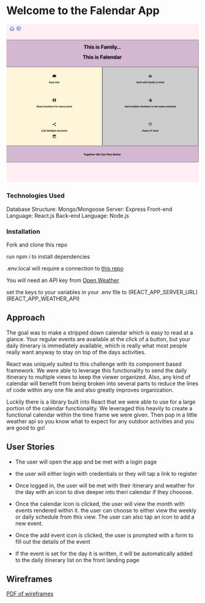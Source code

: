 # Welcome to the Falendar App

![screenshot of Falendar](public/img/FalendarScreenShot.png)

### Technologies Used
Database Structure:
    Mongo/Mongoose
Server:
    Express
Front-end Language:
    React.js
Back-end Language:
    Node.js

### Installation

Fork and clone this repo

run npm i to install dependencies

.env.local will require a connection to [this repo](https://github.com/EllieLissner/Collab-MERN-Server)

You will need an API key from [Open Weather](https://openweathermap.org/api)  

set the keys to your variables in your .env file to 
    (REACT_APP_SERVER_URL)
    (REACT_APP_WEATHER_API)

## Approach

The goal was to make a stripped down calendar which is easy to read at a glance. 
Your regular events are available at the click of a button, but your daily itinerary 
is immediately available, which is really what most people really want anyway to 
stay on top of the days activities. 

React was uniquely suited to this challenge with its component based framework. We 
were able to leverage this functionality to send the daily itinerary to multiple views 
to keep the viewer organized. Also, any kind of calendar will benefit from being broken 
into several parts to reduce the lines of code within any one file and also greatly 
improves organization. 

Luckily there is a library built into React that we were able to use for a large portion 
of the calendar functionality. We leveraged this heavily to create a functional calendar 
within the time frame we were given. Then pop in a little weather api so you know what to 
expect for any outdoor activities and you are good to go!

## User Stories

* The user will open the app and be met with a login page

* the user will either login with credentials or they will tap a link to register

* Once logged in, the user will be met with their itinerary and weather for the day  with 
an icon to dive deeper into theri calendar if they chooose.

* Once the calendar icon is clicked, the user will view the month with events rendered within
it. the user can choose to either view the weekly or daily schedule from this view. The user 
can also tap an icon to add a new event.

* Once the add event icon is clicked, the user is prompted with a form to fill out the 
details of the event

* If the event is set for the day it is written, it will be automatically added to the daily 
itinerary list on the front landing page

## Wireframes

[PDF of wireframes](public/img/Group7.pdf)

